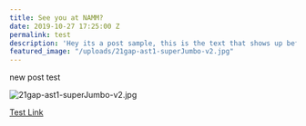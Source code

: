 ```yaml
---
title: See you at NAMM?
date: 2019-10-27 17:25:00 Z
permalink: test
description: 'Hey its a post sample, this is the text that shows up before '
featured_image: "/uploads/21gap-ast1-superJumbo-v2.jpg"
---
```


new post test

![21gap-ast1-superJumbo-v2.jpg](/uploads/21gap-ast1-superJumbo-v2.jpg)

[Test Link](http://www.m-u-c-k.com)